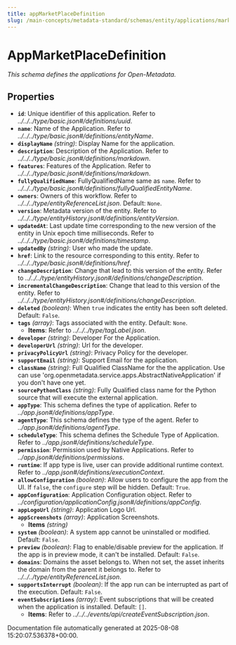 ```yaml
---
title: appMarketPlaceDefinition
slug: /main-concepts/metadata-standard/schemas/entity/applications/marketplace/appmarketplacedefinition
---
```


# AppMarketPlaceDefinition

*This schema defines the applications for Open-Metadata.*

## Properties

- **`id`**: Unique identifier of this application. Refer to *../../../type/basic.json#/definitions/uuid*.
- **`name`**: Name of the Application. Refer to *../../../type/basic.json#/definitions/entityName*.
- **`displayName`** *(string)*: Display Name for the application.
- **`description`**: Description of the Application. Refer to *../../../type/basic.json#/definitions/markdown*.
- **`features`**: Features of the Application. Refer to *../../../type/basic.json#/definitions/markdown*.
- **`fullyQualifiedName`**: FullyQualifiedName same as `name`. Refer to *../../../type/basic.json#/definitions/fullyQualifiedEntityName*.
- **`owners`**: Owners of this workflow. Refer to *../../../type/entityReferenceList.json*. Default: `None`.
- **`version`**: Metadata version of the entity. Refer to *../../../type/entityHistory.json#/definitions/entityVersion*.
- **`updatedAt`**: Last update time corresponding to the new version of the entity in Unix epoch time milliseconds. Refer to *../../../type/basic.json#/definitions/timestamp*.
- **`updatedBy`** *(string)*: User who made the update.
- **`href`**: Link to the resource corresponding to this entity. Refer to *../../../type/basic.json#/definitions/href*.
- **`changeDescription`**: Change that lead to this version of the entity. Refer to *../../../type/entityHistory.json#/definitions/changeDescription*.
- **`incrementalChangeDescription`**: Change that lead to this version of the entity. Refer to *../../../type/entityHistory.json#/definitions/changeDescription*.
- **`deleted`** *(boolean)*: When `true` indicates the entity has been soft deleted. Default: `False`.
- **`tags`** *(array)*: Tags associated with the entity. Default: `None`.
  - **Items**: Refer to *../../../type/tagLabel.json*.
- **`developer`** *(string)*: Developer For the Application.
- **`developerUrl`** *(string)*: Url for the developer.
- **`privacyPolicyUrl`** *(string)*: Privacy Policy for the developer.
- **`supportEmail`** *(string)*: Support Email for the application.
- **`className`** *(string)*: Full Qualified ClassName for the the application. Use can use 'org.openmetadata.service.apps.AbstractNativeApplication' if you don't have one yet.
- **`sourcePythonClass`** *(string)*: Fully Qualified class name for the Python source that will execute the external application.
- **`appType`**: This schema defines the type of application. Refer to *../app.json#/definitions/appType*.
- **`agentType`**: This schema defines the type of the agent. Refer to *../app.json#/definitions/agentType*.
- **`scheduleType`**: This schema defines the Schedule Type of Application. Refer to *../app.json#/definitions/scheduleType*.
- **`permission`**: Permission used by Native Applications. Refer to *../app.json#/definitions/permissions*.
- **`runtime`**: If app type is live, user can provide additional runtime context. Refer to *../app.json#/definitions/executionContext*.
- **`allowConfiguration`** *(boolean)*: Allow users to configure the app from the UI. If `false`, the `configure` step will be hidden. Default: `True`.
- **`appConfiguration`**: Application Configuration object. Refer to *../configuration/applicationConfig.json#/definitions/appConfig*.
- **`appLogoUrl`** *(string)*: Application Logo Url.
- **`appScreenshots`** *(array)*: Application Screenshots.
  - **Items** *(string)*
- **`system`** *(boolean)*: A system app cannot be uninstalled or modified. Default: `False`.
- **`preview`** *(boolean)*: Flag to enable/disable preview for the application. If the app is in preview mode, it can't be installed. Default: `False`.
- **`domains`**: Domains the asset belongs to. When not set, the asset inherits the domain from the parent it belongs to. Refer to *../../../type/entityReferenceList.json*.
- **`supportsInterrupt`** *(boolean)*: If the app run can be interrupted as part of the execution. Default: `False`.
- **`eventSubscriptions`** *(array)*: Event subscriptions that will be created when the application is installed. Default: `[]`.
  - **Items**: Refer to *../../../events/api/createEventSubscription.json*.


Documentation file automatically generated at 2025-08-08 15:20:07.536378+00:00.
